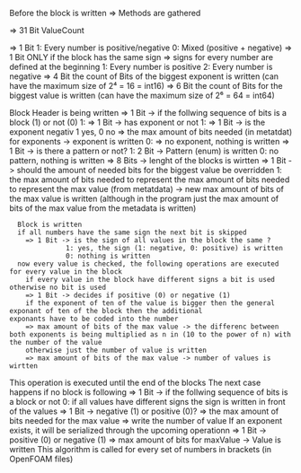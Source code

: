 Before the block is written => Methods are gathered

  => 31 Bit ValueCount
  
  => 1 Bit  1: Every number is positive/negative
            0: Mixed (positive + negative)
  => 1 Bit ONLY if the block has the same sign => signs for every number are defined at the beginning
            1: Every number is positive
            2: Every number is negative
  => 4 Bit the count of Bits of the biggest exponent is written (can have the maximum size of 2⁴ = 16 = int16)
  => 6 Bit the count of Bits for the biggest value is written (can have the maximum size of 2⁶ = 64 = int64)

Block Header is being written
  => 1 Bit -> if the follwing sequence of bits is a block (1) or not (0)
     1:  => 1 Bit -> has exponent or not
                  1: => 1 Bit -> is the exponent negativ 1 yes, 0 no
                     => the max amount of bits needed (in metatdat) for exponents -> exponent is written 
                  0: => no exponent, nothing is written
        => 1 Bit -> is there a pattern or not? 
                  1: 2 Bit -> Pattern (enum) is written 
                  0: no pattern, nothing is written
        => 8 Bits -> lenght of the blocks is wirtten 
        => 1 Bit -> should the amount of needed bits for the biggest value be overridden
                  1: the max amount of bits needed to represent the max amount of bits needed to represent the max value (from metatdata) -> new max amount of bits of the max value is written (although in the program just the max amount of bits of the max value from the metadata is written)

      Block is written
      if all numbers have the same sign the next bit is skipped 
        => 1 Bit -> is the sign of all values in the block the same ?
                  1: yes, the sign (1: negative, 0: positive) is written
                  0: nothing is written
      now every value is checked, the following operations are executed for every value in the block 
        if every value in the block have different signs a bit is used otherwise no bit is used 
        => 1 Bit -> decides if positive (0) or negative (1)
        if the exponent of ten of the value is bigger then the general exponant of ten of the block then the additional               exponants have to be coded into the number
        => max amount of bits of the max value -> the differenc between both exponents is being multiplied as n in (10 to the power of n) with the number of the value
        otherwise just the number of value is written
        => max amount of bits of the max value -> number of values is wirtten
  
This operation is executed until the end of the blocks 
The next case happens if no block is following 
     => 1 Bit -> if the follwing sequence of bits is a block or not 
     0: if all values have different signs the sign is written in front of the values 
        => 1 Bit -> negative (1) or positive (0)?
        => the max amount of bits needed for the max value => write the number of value
        If an exponent exists, it will be serialized through the upcoming operationn
          => 1 Bit -> positive (0) or negative (1)
          => max amount of bits for maxValue -> Value is written
This algorithm is called for every set of numbers in brackets (in OpenFOAM files)
